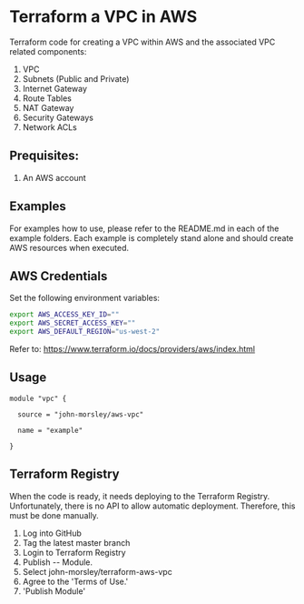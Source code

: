 # Terraform a VPC in AWS

Terraform code for creating a VPC within AWS and the associated VPC related components:

1. VPC
2. Subnets (Public and Private)
3. Internet Gateway
4. Route Tables
5. NAT Gateway
6. Security Gateways
7. Network ACLs

## Prequisites:

1. An AWS account

## Examples

For examples how to use, please refer to the README.md in each of the example folders.
Each example is completely stand alone and should create AWS resources when executed.

## AWS Credentials

Set the following environment variables:
```bash
export AWS_ACCESS_KEY_ID=""
export AWS_SECRET_ACCESS_KEY=""
export AWS_DEFAULT_REGION="us-west-2"
```

Refer to: https://www.terraform.io/docs/providers/aws/index.html

## Usage

```
module "vpc" {

  source = "john-morsley/aws-vpc"

  name = "example"

}
```

## Terraform Registry

When the code is ready, it needs deploying to the Terraform Registry.
Unfortunately, there is no API to allow automatic deployment.
Therefore, this must be done manually.

1. Log into GitHub
2. Tag the latest master branch
3. Login to Terraform Registry
4. Publish -- Module.
5. Select john-morsley/terraform-aws-vpc
6. Agree to the 'Terms of Use.'
7. 'Publish Module'